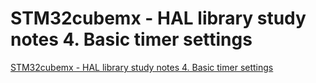 # STM32cubemx - HAL library study notes 4. Basic timer settings
[STM32cubemx - HAL library study notes 4. Basic timer settings](https://aiwithcloud.com/2022/09/16/stm32cubemx___hal_library_study_notes_4-_basic_timer_settings/)